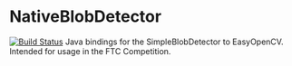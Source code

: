 # NativeBlobDetector
[![Build Status](https://travis-ci.com/serivesmejia/NativeBlobDetector.svg?branch=master)](https://travis-ci.com/serivesmejia/NativeBlobDetector)
Java bindings for the SimpleBlobDetector to EasyOpenCV. Intended for usage in the FTC Competition.
